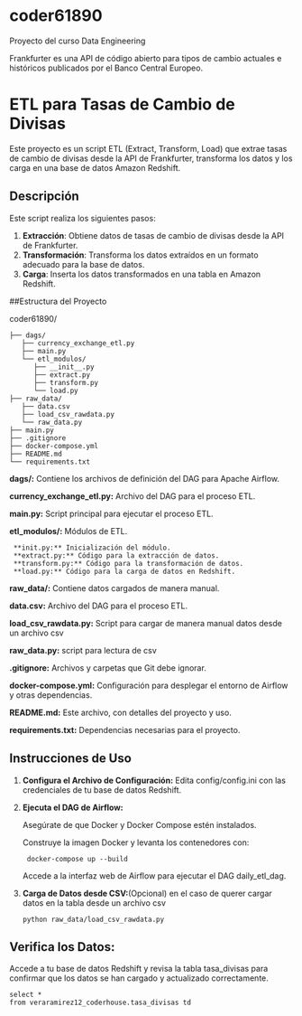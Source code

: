 # coder61890
Proyecto del curso Data Engineering

Frankfurter es una API de código abierto para tipos de cambio actuales e históricos publicados por el Banco Central Europeo.

# ETL para Tasas de Cambio de Divisas

Este proyecto es un script ETL (Extract, Transform, Load) que extrae tasas de cambio de divisas desde la API de Frankfurter, transforma los datos y los carga en una base de datos Amazon Redshift.

## Descripción

Este script realiza los siguientes pasos:
1. **Extracción**: Obtiene datos de tasas de cambio de divisas desde la API de Frankfurter.
2. **Transformación**: Transforma los datos extraídos en un formato adecuado para la base de datos.
3. **Carga**: Inserta los datos transformados en una tabla en Amazon Redshift.


##Estructura del Proyecto

coder61890/
 
    ├── dags/
       ├── currency_exchange_etl.py
       ├── main.py
       └── etl_modulos/
          ├── __init__.py
          ├── extract.py
          ├── transform.py
          └── load.py
    ├── raw_data/
       ├── data.csv
       ├── load_csv_rawdata.py
       └── raw_data.py
    ├── main.py
    ├── .gitignore
    ├── docker-compose.yml
    ├── README.md
    └── requirements.txt


**dags/:** Contiene los archivos de definición del DAG para Apache Airflow.

   **currency_exchange_etl.py:** Archivo del DAG para el proceso ETL.

   **main.py:** Script principal para ejecutar el proceso ETL.

   **etl_modulos/:** Módulos de ETL.
   
     **init.py:** Inicialización del módulo.
     **extract.py:** Código para la extracción de datos.
     **transform.py:** Código para la transformación de datos.
     **load.py:** Código para la carga de datos en Redshift.

**raw_data/:** Contiene datos cargados de manera manual.

   **data.csv:** Archivo del DAG para el proceso ETL.

   **load_csv_rawdata.py:** Script para cargar de manera manual datos desde un archivo csv

   **raw_data.py:** script para lectura de csv

**.gitignore:** Archivos y carpetas que Git debe ignorar.

**docker-compose.yml:** Configuración para desplegar el entorno de Airflow y otras dependencias.

**README.md:** Este archivo, con detalles del proyecto y uso.

**requirements.txt:** Dependencias necesarias para el proyecto.

## Instrucciones de Uso


1. **Configura el Archivo de Configuración:**
    Edita config/config.ini con las credenciales de tu base de datos Redshift.

2. **Ejecuta el DAG de Airflow:**
   
    Asegúrate de que Docker y Docker Compose estén instalados.
   
    Construye la imagen Docker y levanta los contenedores con:
   
        docker-compose up --build

    Accede a la interfaz web de Airflow para ejecutar el DAG daily_etl_dag.

4. **Carga de Datos desde CSV:**(Opcional) en el caso de querer cargar datos en la tabla desde un archivo csv
    
       python raw_data/load_csv_rawdata.py

## Verifica los Datos:

Accede a tu base de datos Redshift y revisa la tabla tasa_divisas para confirmar que los datos se han cargado y actualizado correctamente.

    select *
    from veraramirez12_coderhouse.tasa_divisas td 
